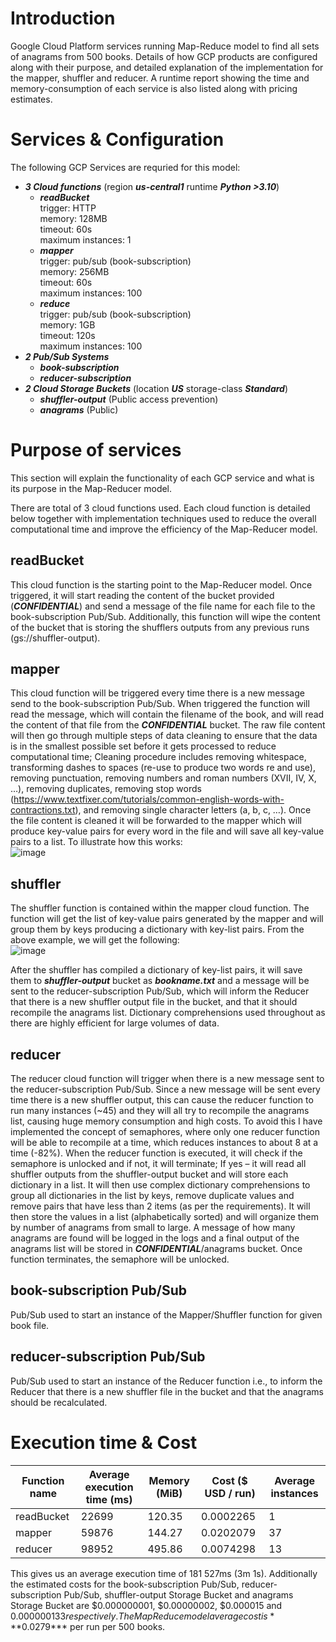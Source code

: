 # Introduction
 
Google Cloud Platform services running Map-Reduce model to find all sets of anagrams from 500 books. Details of how GCP products are configured along with their purpose, and detailed explanation of the implementation for the mapper, shuffler and reducer. A runtime report showing the time and memory-consumption of each service is also listed along with pricing estimates.

# Services & Configuration

The following GCP Services are requried for this model:
- ***3 Cloud functions*** (region ***us-central1*** runtime ***Python >3.10***)
  - ***readBucket***\
    trigger: HTTP\
    memory: 128MB\
    timeout: 60s\
    maximum instances: 1
  - ***mapper***\
    trigger: pub/sub (book-subscription)\
    memory: 256MB\
    timeout: 60s\
    maximum instances: 100
  - ***reduce***\
    trigger: pub/sub (book-subscription)\
    memory: 1GB\
    timeout: 120s\
    maximum instances: 100
- ***2 Pub/Sub Systems***
  - ***book-subscription***
  - ***reducer-subscription***
- ***2 Cloud Storage Buckets*** (location ***US*** storage-class ***Standard***)
  - ***shuffler-output*** (Public access prevention)
  - ***anagrams*** (Public)

# Purpose of services

This section will explain the functionality of each GCP service and what is its purpose in the Map-Reducer model.

There are total of 3 cloud functions used. Each cloud function is detailed below together with implementation techniques used to reduce the overall computational time and improve the efficiency of the Map-Reducer model.

## readBucket

This cloud function is the starting point to the Map-Reducer model. Once triggered, it will start reading the content of the bucket provided (***CONFIDENTIAL***) and send a message of the file name for each file to the book-subscription Pub/Sub. Additionally, this function will wipe the content of the bucket that is storing the shufflers outputs from any previous runs (gs://shuffler-output).

## mapper

This cloud function will be triggered every time there is a new message send to the book-subscription Pub/Sub. When triggered the function will read the message, which will contain the filename of the book, and will read the content of that file from the ***CONFIDENTIAL*** bucket. The raw file content will then go through multiple steps of data cleaning to ensure that the data is in the smallest possible set before it gets processed to reduce computational time; Cleaning procedure includes removing whitespace, transforming dashes to spaces (re-use to produce two words re and use), removing punctuation, removing numbers and roman numbers (XVII, IV, X, …), removing duplicates, removing stop words (https://www.textfixer.com/tutorials/common-english-words-with-contractions.txt), and removing single character letters (a, b, c, …). Once the file content is cleaned it will be forwarded to the mapper which will produce key-value pairs for every word in the file and will save all key-value pairs to a list. To illustrate how this works:\
![image](https://github.com/kdafov/gcp-map-reduce/assets/94061728/581a11de-a9d7-4b4c-9696-740c15d5b27f)

## shuffler

The shuffler function is contained within the mapper cloud function. The function will get the list of key-value pairs generated by the mapper and will group them by keys producing a dictionary with key-list pairs. From the above example, we will get the following:\
![image](https://github.com/kdafov/gcp-map-reduce/assets/94061728/24bc7bdd-8a97-4033-b426-ac219feeed5b)

After the shuffler has compiled a dictionary of key-list pairs, it will save them to ***shuffler-output*** bucket as ***bookname.txt*** and a message will be sent to the reducer-subscription Pub/Sub, which will inform the Reducer that there is a new shuffler output file in the bucket, and that it should recompile the anagrams list. Dictionary comprehensions used throughout as there are highly efficient for large volumes of data.

## reducer

The reducer cloud function will trigger when there is a new message sent to the reducer-subscription Pub/Sub. Since a new message will be sent every time there is a new shuffler output, this can cause the reducer function to run many instances (~45) and they will all try to recompile the anagrams list, causing huge memory consumption and high costs. To avoid this I have implemented the concept of semaphores, where only one reducer function will be able to recompile at a time, which reduces instances to about 8 at a time (-82%). When the reducer function is executed, it will check if the semaphore is unlocked and if not, it will terminate; If yes – it will read all shuffler outputs from the shuffler-output bucket and will store each dictionary in a list. It will then use complex dictionary comprehensions to group all dictionaries in the list by keys, remove duplicate values and remove pairs that have less than 2 items (as per the requirements). It will then store the values in a list (alphabetically sorted) and will organize them by number of anagrams from small to large. A message of how many anagrams are found will be logged in the logs and a final output of the anagrams list will be stored in ***CONFIDENTIAL***/anagrams bucket. Once function terminates, the semaphore will be unlocked.

## book-subscription Pub/Sub

Pub/Sub used to start an instance of the Mapper/Shuffler function for given book file.

## reducer-subscription Pub/Sub

Pub/Sub used to start an instance of the Reducer function i.e., to inform the Reducer that there is a new shuffler file in the bucket and that the anagrams should be recalculated.

# Execution time & Cost

| Function name | Average execution time (ms) | Memory (MiB) | Cost ($ USD / run) | Average instances |
|---------------|----------|----------|----------|----------|
| readBucket | 22699 | 120.35 | 0.0002265 | 1 |
| mapper | 59876 | 144.27 | 0.0202079 | 37 |
| reducer | 98952 | 495.86 | 0.0074298 | 13 |

This gives us an average execution time of 181 527ms (3m 1s). Additionally the estimated costs for the book-subscription Pub/Sub, reducer-subscription Pub/Sub, shuffler-output Storage Bucket and
anagrams Storage Bucket are $0.000000001, $0.00000002, $0.000015 and $0.000000133 respectively. The MapReduce model average cost is ***$0.0279*** per run per 500 books.
